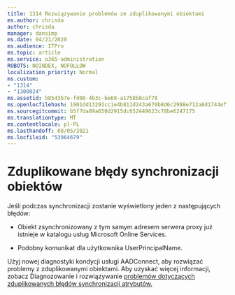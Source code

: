 ```yaml
---
title: 1314 Rozwiązywanie problemów ze zduplikowanymi obiektami
ms.author: chrisda
author: chrisda
manager: dansimp
ms.date: 04/21/2020
ms.audience: ITPro
ms.topic: article
ms.service: o365-administration
ROBOTS: NOINDEX, NOFOLLOW
localization_priority: Normal
ms.custom:
- "1314"
- "1300024"
ms.assetid: b8543b7e-fd00-4b3c-be68-a1758b8caf78
ms.openlocfilehash: 1901dd13291cc1e4b811d243a670b8d6c2998e712a8d1744effe7e3832c156da
ms.sourcegitcommit: b5f7da89a650d2915dc652449623c78be6247175
ms.translationtype: MT
ms.contentlocale: pl-PL
ms.lasthandoff: 08/05/2021
ms.locfileid: "53964679"
---
```

# <a name="duplicate-object-synchronization-errors"></a>Zduplikowane błędy synchronizacji obiektów

Jeśli podczas synchronizacji zostanie wyświetlony jeden z następujących błędów:

- Obiekt zsynchronizowany z tym samym adresem serwera proxy już istnieje w katalogu usług Microsoft Online Services.

- Podobny komunikat dla użytkownika UserPrincipalName.

Użyj nowej diagnostyki kondycji usługi AADConnect, aby rozwiązać problemy z zduplikowanymi obiektami. Aby uzyskać więcej informacji, zobacz Diagnozowanie i rozwiązywanie [problemów dotyczących zduplikowanych błędów synchronizacji atrybutów.](https://docs.microsoft.com/azure/active-directory/hybrid/how-to-connect-health-diagnose-sync-errors)
